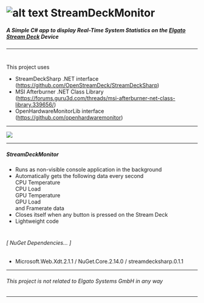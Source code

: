 #  ![alt text](https://i.imgur.com/qPAlSRq.png "StreamDeckMonitor") StreamDeckMonitor
  
##### A Simple C# app to display Real-Time System Statistics on the  [Elgato Stream Deck](https://www.elgato.com/en/gaming/stream-deck) Device
---
  

#

This project uses
* StreamDeckSharp .NET interface (https://github.com/OpenStreamDeck/StreamDeckSharp)  
* MSI Afterburner .NET Class Library (https://forums.guru3d.com/threads/msi-afterburner-net-class-library.339656/) 
* OpenHardwareMonitorLib interface (https://github.com/openhardwaremonitor)
---

 ![](https://i.imgur.com/wwm62b1.jpg)
 
---

##### StreamDeckMonitor
- Runs as non-visible console application in the background
- Automatically gets the following data every second  
CPU Temperature   
CPU Load   
GPU Temperature   
GPU Load   
and Framerate data   
- Closes itself when any button is pressed on the Stream Deck
- Lightweight code
#
###### [ NuGet Dependencies... ] 
+ Microsoft.Web.Xdt.2.1.1 / NuGet.Core.2.14.0  / streamdecksharp.0.1.1  

---
 
###### This project is not related to *Elgato Systems GmbH* in any way

---
 
